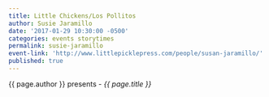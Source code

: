 ```yaml
---
title: Little Chickens/Los Pollitos
author: Susie Jaramillo
date: '2017-01-29 10:30:00 -0500'
categories: events storytimes
permalink: susie-jaramillo
event-link: 'http://www.littlepicklepress.com/people/susan-jaramillo/'
published: true
---
```

{{ page.author }} presents - *{{ page.title }}*

